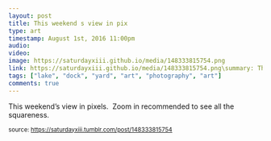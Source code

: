 ```yaml
---
layout: post
title: This weekend s view in pix
type: art
timestamp: August 1st, 2016 11:00pm
audio: 
video: 
image: https://saturdayxiii.github.io/media/148333815754.png
link: https://saturdayxiii.github.io/media/148333815754.png\summary: This weekend’s view in pixels. Zoom in recommended to see all the squareness.
tags: ["lake", "dock", "yard", "art", "photography", "art"]
comments: true
---
```


This weekend’s view in pixels.  Zoom in recommended to see all the squareness.
 
  
<small>source: https://saturdayxiii.tumblr.com/post/148333815754</small>